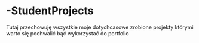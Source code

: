 # -StudentProjects
Tutaj przechowuję wszystkie moje dotychcasowe zrobione projekty którymi warto się pochwalić bąć wykorzystać do portfolio
